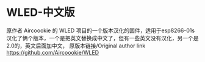 # WLED-中文版
原作者 Aircoookie 的 WLED 项目的一个版本汉化的固件，适用于esp8266-01s
汉化了俩个版本，一个是把英文替换成中文了，但有一些英文没有汉化，另一个是2.0的，英文后面加中文，
原版本链接/Original author link
https://github.com/Aircoookie/WLED
